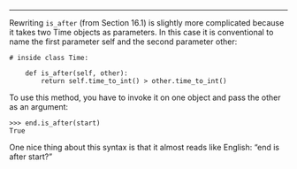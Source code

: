 --------------------------

Rewriting `is_after` (from Section 16.1) is slightly more complicated because it takes two Time objects as parameters. In this case it is conventional to name the first parameter <span>self</span> and the second parameter <span>other</span>:

    # inside class Time:

        def is_after(self, other):
            return self.time_to_int() > other.time_to_int()

To use this method, you have to invoke it on one object and pass the other as an argument:

    >>> end.is_after(start)
    True

One nice thing about this syntax is that it almost reads like English: “end is after start?”

